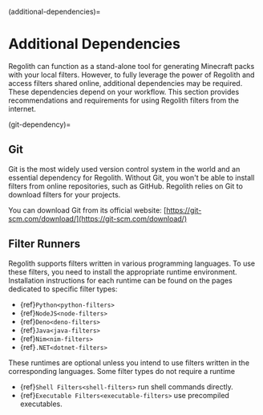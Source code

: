 (additional-dependencies)=
# Additional Dependencies

Regolith can function as a stand-alone tool for generating Minecraft packs with your local filters. However, to fully leverage the power of Regolith and access filters shared online, additional dependencies may be required. These dependencies depend on your workflow. This section provides recommendations and requirements for using Regolith filters from the internet.

(git-dependency)=
## Git
Git is the most widely used version control system in the world and an essential dependency for Regolith. Without Git, you won't be able to install filters from online repositories, such as GitHub. Regolith relies on Git to download filters for your projects.

You can download Git from its official website:
[https://git-scm.com/download/](https://git-scm.com/download/)

## Filter Runners

Regolith supports filters written in various programming languages. To use these filters, you need to install the appropriate runtime environment. Installation instructions for each runtime can be found on the pages dedicated to specific filter types:
- {ref}`Python<python-filters>`
- {ref}`NodeJS<node-filters>`
- {ref}`Deno<deno-filters>`
- {ref}`Java<java-filters>`
- {ref}`Nim<nim-filters>`
- {ref}`.NET<dotnet-filters>`

These runtimes are optional unless you intend to use filters written in the corresponding languages. Some filter types do not require a runtime

- {ref}`Shell Filters<shell-filters>` run shell commands directly.
- {ref}`Executable Filters<executable-filters>` use precompiled executables.
